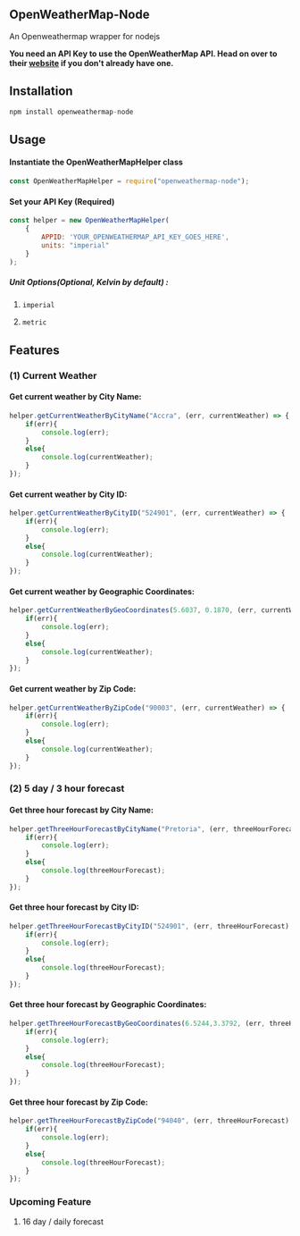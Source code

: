 ## OpenWeatherMap-Node
An Openweathermap wrapper for nodejs

**You need an API Key to use the OpenWeatherMap API. Head on over to their [website](http://openweathermap.org/) if you don't already have one.**


## Installation

``` javascript
npm install openweathermap-node
```

## Usage

#### Instantiate the OpenWeatherMapHelper class

``` javascript 
const OpenWeatherMapHelper = require("openweathermap-node");
```
#### Set your API Key (Required) 

``` javascript
const helper = new OpenWeatherMapHelper(
	{
		APPID: 'YOUR_OPENWEATHERMAP_API_KEY_GOES_HERE',
		units: "imperial"
	}
);
```


##### Unit Options(Optional, Kelvin by default) : 

1. ```imperial```

2. ```metric```


## Features


### (1) Current Weather
#### Get current weather by City Name:

```javascript
helper.getCurrentWeatherByCityName("Accra", (err, currentWeather) => {
	if(err){
		console.log(err);
	}
	else{
		console.log(currentWeather);
	}
});
```

#### Get current weather by City ID:
```javascript
helper.getCurrentWeatherByCityID("524901", (err, currentWeather) => {
	if(err){
		console.log(err);
	}
	else{
		console.log(currentWeather);
	}
});
```
#### Get current weather by Geographic Coordinates:

```javascript
helper.getCurrentWeatherByGeoCoordinates(5.6037, 0.1870, (err, currentWeather) => {
	if(err){
		console.log(err);
	}
	else{
		console.log(currentWeather);
	}
});
```
#### Get current weather by Zip Code:
```javascript
helper.getCurrentWeatherByZipCode("90003", (err, currentWeather) => {
	if(err){
		console.log(err);
	}
	else{
		console.log(currentWeather);
	}
});
```
### (2) 5 day / 3 hour forecast
#### Get three hour forecast by City Name:
```javascript
helper.getThreeHourForecastByCityName("Pretoria", (err, threeHourForecast) => {
	if(err){
		console.log(err);
	}
	else{
		console.log(threeHourForecast);
	}
});

```
#### Get three hour forecast by City ID:
```javascript
helper.getThreeHourForecastByCityID("524901", (err, threeHourForecast) => {
	if(err){
		console.log(err);
	}
	else{
		console.log(threeHourForecast);
	}
});

```

#### Get three hour forecast by Geographic Coordinates:
```javascript
helper.getThreeHourForecastByGeoCoordinates(6.5244,3.3792, (err, threeHourForecast) => {
	if(err){
		console.log(err);
	}
	else{
		console.log(threeHourForecast);
	}
});

```
#### Get three hour forecast by Zip Code:
```javascript
helper.getThreeHourForecastByZipCode("94040", (err, threeHourForecast) => {
	if(err){
		console.log(err);
	}
	else{
		console.log(threeHourForecast);
	}
});

```


### Upcoming Feature
1. 16 day / daily forecast 

